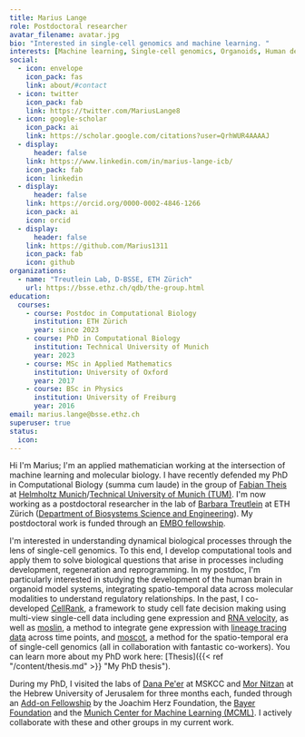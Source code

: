 ```yaml
---
title: Marius Lange
role: Postdoctoral researcher
avatar_filename: avatar.jpg
bio: "Interested in single-cell genomics and machine learning. "
interests: [Machine learning, Single-cell genomics, Organoids, Human development & disease]
social:
  - icon: envelope
    icon_pack: fas
    link: about/#contact
  - icon: twitter
    icon_pack: fab
    link: https://twitter.com/MariusLange8
  - icon: google-scholar
    icon_pack: ai
    link: https://scholar.google.com/citations?user=QrhWUR4AAAAJ
  - display:
      header: false
    link: https://www.linkedin.com/in/marius-lange-icb/
    icon_pack: fab
    icon: linkedin
  - display:
      header: false
    link: https://orcid.org/0000-0002-4846-1266
    icon_pack: ai
    icon: orcid
  - display:
      header: false
    link: https://github.com/Marius1311
    icon_pack: fab
    icon: github
organizations:
  - name: "Treutlein Lab, D-BSSE, ETH Zürich"
    url: https://bsse.ethz.ch/qdb/the-group.html
education:
  courses:
    - course: Postdoc in Computational Biology
      institution: ETH Zürich
      year: since 2023
    - course: PhD in Computational Biology
      institution: Technical University of Munich
      year: 2023
    - course: MSc in Applied Mathematics
      institution: University of Oxford
      year: 2017
    - course: BSc in Physics
      institution: University of Freiburg
      year: 2016
email: marius.lange@bsse.ethz.ch
superuser: true
status:
  icon:
---
```

Hi I'm Marius; I'm an applied mathematician working at the intersection of
machine learning and molecular biology. I have recently defended my PhD in Computational Biology (summa cum laude) in the group of [Fabian Theis](https://twitter.com/fabian_theis) at [Helmholtz Munich](https://www.helmholtz-munich.de/helmholtz-zentrum-muenchen/index.html)/[Technical University of Munich (TUM)](https://www.tum.de/en/). I'm now working as a postdoctoral researcher in the lab of [Barbara Treutlein](https://bsse.ethz.ch/qdb/the-group.html) at ETH Zürich ([Department of Biosystems Science and Engineering](https://bsse.ethz.ch/)). My postdoctoral work is funded through an [EMBO fellowship](https://www.embo.org/funding/fellowships-grants-and-career-support/postdoctoral-fellowships/). 

I'm interested in understanding dynamical biological processes through the lens of single-cell genomics. To this end, I develop computational tools and apply them to solve biological questions that arise in processes including development, regeneration and reprogramming. In my postdoc, I'm particularly interested in studying the development of the human brain in organoid model systems, integrating spatio-temporal data across molecular modalities to understand regulatory relationships. In the past, I co-developed [CellRank](https://cellrank.org), a framework to study cell fate decision making using multi-view single-cell data including gene expression and [RNA velocity](https://towardsdatascience.com/rna-velocity-the-cells-internal-compass-cf8d75bb2f89), as well as [moslin](https://github.com/theislab/moslin), a method to integrate gene expression with [lineage tracing data](https://www.nature.com/articles/s41576-020-0223-2) across time points, and [moscot](https://moscot-tools.org), a method for the spatio-temporal era of single-cell genomics (all in collaboration with fantastic co-workers). You can learn more about my PhD work here: [Thesis]({{< ref "/content/thesis.md" >}} "My PhD thesis"). 

During my PhD, I visited the labs of [Dana Pe'er](https://www.mskcc.org/research/ski/labs/dana-pe-er) at MSKCC and [Mor Nitzan](https://www.nitzanlab.com/) at the Hebrew University of Jerusalem for three months each, funded through an [Add-on Fellowship](https://www.joachim-herz-stiftung.de/en/what-we-do/projects-for-understanding-science/interdisciplinary-networks-for-talented-young-scientists/add-on-fellowships-for-interdisciplinary-life-science/) by the Joachim Herz Foundation, the [Bayer Foundation](https://www.bayer-foundation.com/) and the [Munich Center for Machine Learning (MCML)](https://mcml.ai/). I actively collaborate with these and other groups in my current work.
